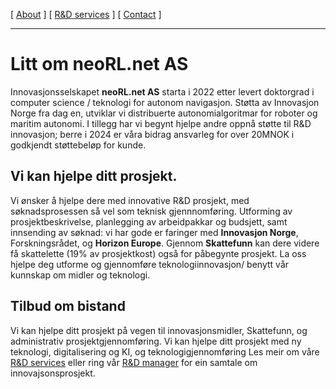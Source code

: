 [ [About](index.md) ]     [ [R&D services](RnD_services.md) ]     [ [Contact](./RnD_manager.md) ]

-------------------------------------------------------------------

# Litt om neoRL.net AS
Innovasjonsselskapet __neoRL.net AS__ starta i 2022 etter levert doktorgrad i computer science / teknologi for autonom navigasjon.
Støtta av Innovasjon Norge fra dag en, utviklar vi distribuerte autonomialgoritmar for roboter og maritim autonomi.
I tillegg har vi begynt hjelpe andre oppnå støtte til R&D innovasjon; berre i 2024 er våra bidrag ansvarleg for over
20MNOK i godkjendt støttebeløp for kunde.

## Vi kan hjelpe ditt prosjekt.
Vi ønsker å hjelpe dere med innovative R&D prosjekt, med søknadsprosessen så vel som teknisk gjennnomføring.
Utforming av prosjektbeskrivelse, planlegging av arbeidpakkar og budsjett, samt innsending av søknad:
	vi har gode er faringer med **Innovasjon Norge**, Forskningsrådet, og **Horizon Europe**.
Gjennom **Skattefunn** kan dere videre få skattelette (19% av prosjektkost) også for påbegynte prosjekt.
La oss hjelpe deg utforme og gjennomføre teknologiinnovasjon/ benytt vår kunnskap om midler og teknologi.

## Tilbud om bistand
Vi kan hjelpe ditt prosjekt på vegen til innovasjonsmidler, Skattefunn, og administrativ prosjektgjennomføring.
Vi kan hjelpe ditt prosjekt med ny teknologi, digitalisering og KI, og teknologigjennomføring 
Les meir om våre [R&D services](RnD_services.md) eller ring vår [R&D manager](RnD_manager.md) for ein samtale om innovajsonsprosjekt.



